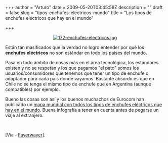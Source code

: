 +++
author = "Arturo"
date = 2009-05-20T03:45:58Z
description = ""
draft = false
slug = "tipos-enchufes-electricos-mundo"
title = "Los tipos de enchufes eléctricos que hay en el mundo"

+++

<p align="center"><a href="http://www.eurocom.com/support/plugs.htm"><img src="http://geeksan.com/wp-content/uploads/import/172-enchufes-electricos.jpg" alt="172-enchufes-electricos.jpg" /></a></p>

<p>Están tan masificados que la verdad no logro entender por qué los <strong>enchufes eléctricos</strong> no son estándar en todo los países del mundo.</p>

<p>Pasa en todo ámbito de cosas más en el área tecnológica, los estándares existen y no se respetan y los que pagamos "el pato" somos los usuarios/consumidores que tenemos que tener un tipo de enchufe o adaptador para cada país donde vayamos. Bastante absurdo es que en Chile no se tenga el mismo tipo de enchufe que en Argentina (aunque compatibles) por ejemplo.</p>

<p>Bueno las cosas son así y los buenos muchachos de Eurocom han publicado un <a href="http://www.eurocom.com/support/plugs.htm">mapa mundial con todos los tipos de enchufes eléctricos que hay en el mundo</a>. Buena infografía a tener en cuenta antes de pegarse un viaje al extranjero.</p><br />

[Vía - <a href="http://www.fayerwayer.com/2009/05/enchufes-electricos-alrededor-del-mundo/">Fayerwayer</a>].